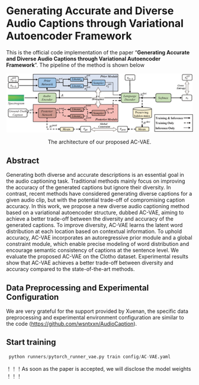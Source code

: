 # Generating Accurate and Diverse Audio Captions through Variational Autoencoder Framework
This is the official code implementation of the paper “**Generating Accurate and Diverse Audio Captions through Variational Autoencoder Framework**”. The pipeline of the method is shown below
<p align="center">
  <img src="Caption.png" alt="Image"/>
</p>
<p align="center">The architecture of our proposed AC-VAE.</p>

## Abstract
Generating both diverse and accurate descriptions is an essential goal in the audio captioning task. Traditional methods mainly focus on improving the accuracy of the generated captions but ignore their diversity. In contrast, recent methods have considered generating diverse captions for a given audio clip, but with the potential trade-off of compromising caption accuracy. 
In this work, we propose a new diverse audio captioning method based on a variational autoencoder structure, dubbed AC-VAE, aiming to achieve a better trade-off between the diversity and accuracy of the generated captions.
To improve diversity, AC-VAE learns the latent word distribution at each location based on contextual information. To uphold accuracy, AC-VAE incorporates an autoregressive prior module and a global constraint module, which enable precise modeling of word distribution and encourage semantic consistency of captions at the sentence level. We evaluate the proposed AC-VAE on the Clotho dataset. Experimental results show that AC-VAE achieves a better trade-off between diversity and accuracy compared to the state-of-the-art methods.

## Data Preprocessing and Experimental Configuration

We are very grateful for the support provided by Xuenan, the specific data preprocessing and experimental environment configuration are similar to the code (https://github.com/wsntxxn/AudioCaption).

## Start training
```python
 python runners/pytorch_runner_vae.py train config/AC-VAE.yaml
```

！！！As soon as the paper is accepted, we will disclose the model weights ！！！